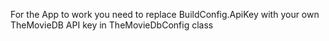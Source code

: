For the App to work you need to replace BuildConfig.ApiKey with your own TheMovieDB API key in TheMovieDbConfig class